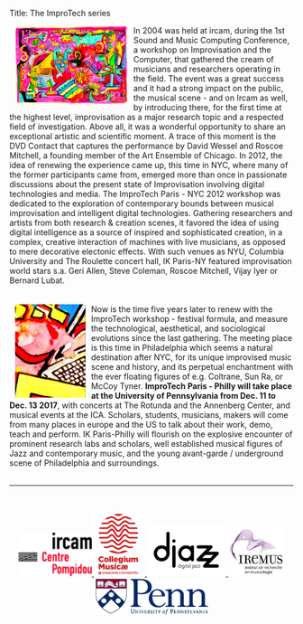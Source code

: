 Title: The ImproTech series

<img src="images/affichemartin.jpg" width="200" style="float:left" hspace="10">In 2004 was held at ircam, during the 1st Sound and Music Computing Conference, a workshop on Improvisation and the Computer, that gathered the cream of musicians and researchers operating in the field. The event was a great success and it had a strong impact on the public, the musical scene - and on Ircam as well, by introducing there, for the first time at the highest level, improvisation as a major research topic and a respected field of investigation. Above all, it was a wonderful opportunity to share an exceptional artistic and scientific moment. A trace of this moment is the DVD Contact that captures the performance by David Wessel and Roscoe Mitchell, a founding member of the Art Ensemble of Chicago. In 2012, the idea of renewing the experience came up, this time in NYC, where many of the former participants came from, emerged more than once in passionate discussions about the present state of Improvisation involving digital technologies and media. The ImproTech Paris - NYC 2012 workshop was dedicated to the exploration of contemporary bounds between musical improvisation and intelligent digital technologies. Gathering researchers and artists from both research & creation scenes, it favored the idea of using digital intelligence as a source of inspired and sophisticated creation, in a complex, creative interaction of machines with live musicians, as opposed to mere decorative electonic effects. With such venues as NYU, Columbia University and The Roulette concert hall, IK Paris-NY featured improvisation world stars s.a. Geri Allen, Steve Coleman, Roscoe Mitchell, Vijay Iyer or Bernard Lubat.  
<br>
<br>
<img src="images/IKPoster_Frag12.png" width="125" style="float:left" hspace="10">Now is the time five years later to renew with the ImproTech workshop - festival formula, and measure the technological, aesthetical, and sociological evolutions since the last gathering. The meeting place is this time in Philadelphia which seems a natural destination after NYC, for its unique improvised music scene and history, and its perpetual enchantment with the ever floating figures of e.g. Coltrane, Sun Ra, or McCoy Tyner. **ImproTech Paris - Philly will take place at the University of Pennsylvania from Dec. 11 to Dec. 13 2017**, with concerts at The Rotunda and the Annenberg Center, and musical events at the ICA. Scholars, students, musicians, makers will come from many places in europe and the US to talk about their work, demo, teach and perform. IK Paris-Philly will flourish on the explosive encounter of prominent research labs and scholars, well established musical figures of Jazz and contemporary music, and the young avant-garde / underground scene of Philadelphia and surroundings.
<br><br>

---
<p align="center">
<br><br>
<a target="_blank" href="https://www.w3schools.com"> <img  src="images/ircam.gif" width="130"> </a>
<a target="_blank" href="https://www.w3schools.com"> <img  src="images/collegium-logo.png" width="90"> </a>
<a target="_blank" href="https://www.w3schools.com"> <img  src="images/DjazzLOGO.png" width="140"> </a>
<a target="_blank" href="https://www.w3schools.com"> <img  src="images/logo-iremus.png" width="100"> </a>
<a target="_blank" href="https://www.w3schools.com"> <img  src="images/penn_fulllogo.gif" width="200"> </a>
<br><br><br><br>
</p>
